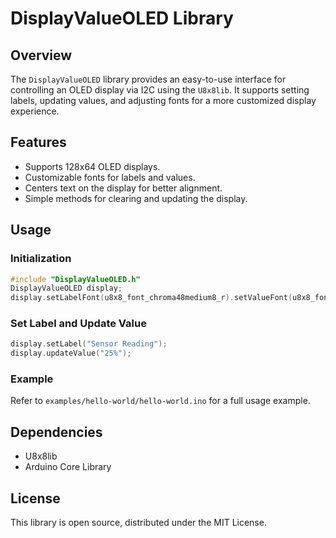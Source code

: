 # DisplayValueOLED Library

## Overview
The `DisplayValueOLED` library provides an easy-to-use interface for controlling an OLED display via I2C using the `U8x8lib`. It supports setting labels, updating values, and adjusting fonts for a more customized display experience.

## Features
- Supports 128x64 OLED displays.
- Customizable fonts for labels and values.
- Centers text on the display for better alignment.
- Simple methods for clearing and updating the display.

## Usage
### Initialization
```cpp
#include "DisplayValueOLED.h"
DisplayValueOLED display;
display.setLabelFont(u8x8_font_chroma48medium8_r).setValueFont(u8x8_font_inb33_3x6_n).init();
```
### Set Label and Update Value
```cpp
display.setLabel("Sensor Reading");
display.updateValue("25%");
```
### Example
Refer to `examples/hello-world/hello-world.ino` for a full usage example.

## Dependencies
- U8x8lib
- Arduino Core Library

## License
This library is open source, distributed under the MIT License.